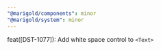 ```yaml
---
"@marigold/components": minor
"@marigold/system": minor
---
```


feat([DST-1077]): Add white space control to `<Text>`
